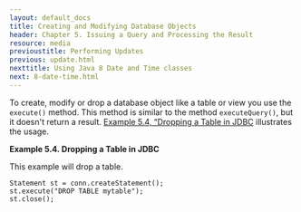 ```yaml
---
layout: default_docs
title: Creating and Modifying Database Objects
header: Chapter 5. Issuing a Query and Processing the Result
resource: media
previoustitle: Performing Updates
previous: update.html
nexttitle: Using Java 8 Date and Time classes
next: 8-date-time.html
---
```


To create, modify or drop a database object like a table or view you use the
`execute()` method.  This method is similar to the method `executeQuery()`, but
it doesn't return a result. [Example 5.4, “Dropping a Table in JDBC](ddl.html#drop-table-example)
illustrates the usage.

<a name="drop-table-example"></a>
**Example 5.4. Dropping a Table in JDBC**

This example will drop a table.

`Statement st = conn.createStatement();`  
`st.execute("DROP TABLE mytable");`  
`st.close();`  
